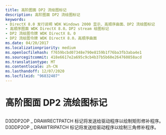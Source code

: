 ```yaml
---
title: 高阶图面 DP2 流绘图标记
description: 高阶图面 DP2 流绘图标记
keywords:
- DirectX 8.0 发行说明 WDK Windows 2000 显示、高顺序曲面、DP2 流绘图标记
- 高顺序图面 WDK DirectX 8.0，DP2 stream 绘图标记
- DP2 流绘图令牌 WDK DirectX 8。0
- DP2 流绘图令牌 WDK DirectX 8.0，高顺序曲面
ms.date: 04/20/2017
ms.localizationpriority: medium
ms.openlocfilehash: f7659bcbd07348e790e8159b1f76ba3fb3aba4e1
ms.sourcegitcommit: 418e6617e2a695c9cb4b37b5b60e264760858acd
ms.translationtype: MT
ms.contentlocale: zh-CN
ms.lasthandoff: 12/07/2020
ms.locfileid: "96832407"
---
```

# <a name="high-order-surface-dp2-stream-drawing-tokens"></a>高阶图面 DP2 流绘图标记


## <span id="ddk_high_order_surface_dp2_stream_drawing_tokens_gg"></span><span id="DDK_HIGH_ORDER_SURFACE_DP2_STREAM_DRAWING_TOKENS_GG"></span>


D3DDP2OP \_ DRAWRECTPATCH 标记将发送给驱动程序以绘制矩形修补程序。 D3DDP2OP \_ DRAWTRIPATCH 标记将发送给驱动程序以绘制三角修补程序。

 

 





